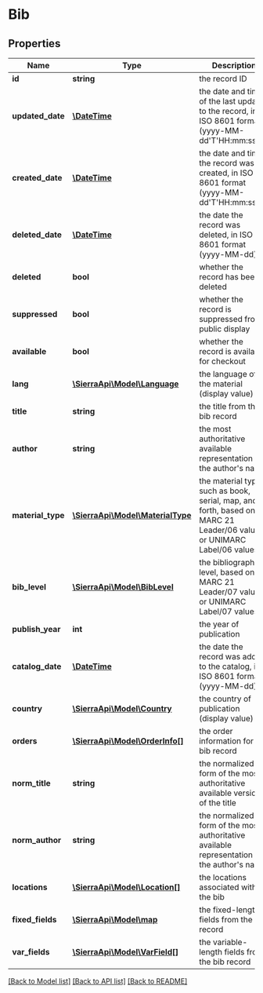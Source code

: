 # Bib

## Properties
Name | Type | Description | Notes
------------ | ------------- | ------------- | -------------
**id** | **string** | the record ID | 
**updated_date** | [**\DateTime**](\DateTime.md) | the date and time of the last update to the record, in ISO 8601 format (yyyy-MM-dd&#39;T&#39;HH:mm:ssZZ) | [optional] 
**created_date** | [**\DateTime**](\DateTime.md) | the date and time the record was created, in ISO 8601 format (yyyy-MM-dd&#39;T&#39;HH:mm:ssZZ) | [optional] 
**deleted_date** | [**\DateTime**](\DateTime.md) | the date the record was deleted, in ISO 8601 format (yyyy-MM-dd) | [optional] 
**deleted** | **bool** | whether the record has been deleted | 
**suppressed** | **bool** | whether the record is suppressed from public display | [optional] 
**available** | **bool** | whether the record is available for checkout | [optional] 
**lang** | [**\SierraApi\Model\Language**](Language.md) | the language of the material (display value) | [optional] 
**title** | **string** | the title from the bib record | [optional] 
**author** | **string** | the most authoritative available representation of the author&#39;s name | [optional] 
**material_type** | [**\SierraApi\Model\MaterialType**](MaterialType.md) | the material type, such as book, serial, map, and so forth, based on MARC 21 Leader/06 values, or UNIMARC Label/06 values | [optional] 
**bib_level** | [**\SierraApi\Model\BibLevel**](BibLevel.md) | the bibliographic level, based on MARC 21 Leader/07 values or UNIMARC Label/07 values | [optional] 
**publish_year** | **int** | the year of publication | [optional] 
**catalog_date** | [**\DateTime**](\DateTime.md) | the date the record was added to the catalog, in ISO 8601 format (yyyy-MM-dd) | [optional] 
**country** | [**\SierraApi\Model\Country**](Country.md) | the country of publication (display value) | [optional] 
**orders** | [**\SierraApi\Model\OrderInfo[]**](OrderInfo.md) | the order information for the bib record | 
**norm_title** | **string** | the normalized form of the most authoritative available version of the title | [optional] 
**norm_author** | **string** | the normalized form of the most authoritative available representation of the author&#39;s name | [optional] 
**locations** | [**\SierraApi\Model\Location[]**](Location.md) | the locations associated with the bib | 
**fixed_fields** | [**\SierraApi\Model\map**](map.md) | the fixed-length fields from the bib record | 
**var_fields** | [**\SierraApi\Model\VarField[]**](VarField.md) | the variable-length fields from the bib record | 

[[Back to Model list]](../README.md#documentation-for-models) [[Back to API list]](../README.md#documentation-for-api-endpoints) [[Back to README]](../README.md)


